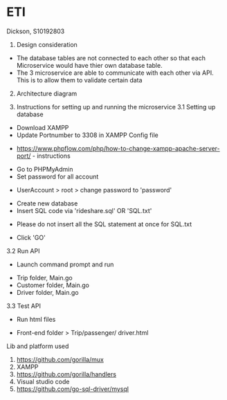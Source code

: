 # ETI
Dickson, S10192803

1. Design consideration
- The database tables are not connected to each other so that each Microservice would have thier own database table. 
- The 3 microservice are able to communicate with each other via API. This is to allow them to validate certain data


2. Architecture diagram


3. Instructions for setting up and running the microservice
3.1 Setting up database
- Download XAMPP
- Update Portnumber to 3308 in XAMPP Config file
* https://www.phpflow.com/php/how-to-change-xampp-apache-server-port/ - instructions
- Go to PHPMyAdmin
- Set password for all account
* UserAccount > root > change password to 'password'
- Create new database 
- Insert SQL code via 'rideshare.sql' OR 'SQL.txt'
* Please do not insert all the SQL statement at once for SQL.txt
- Click 'GO'

3.2 Run API
- Launch command prompt and run 
* Trip folder, Main.go
* Customer folder, Main.go
* Driver folder, Main.go

3.3 Test API
- Run html files 
* Front-end folder > Trip/passenger/ driver.html

Lib and platform used
1. https://github.com/gorilla/mux
2. XAMPP
3. https://github.com/gorilla/handlers
4. Visual studio code
5. https://github.com/go-sql-driver/mysql